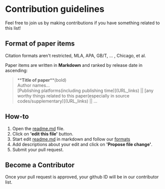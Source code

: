 # Contribution guidelines

Feel free to join us by making contributions if you have something related to this list!

## Format of paper items

Citation formats aren't restricted, MLA, APA, GB/T, ... , Chicago, et al.

Paper items are written in **Markdown** and ranked by release date in ascending:
>\*\***Title of paper**\*\*(bold)  
Author names...  
[Publishing platforms(including publishing time)]\(URL_links) || [any worthy things related to this paper(especially in source codes/supplementary)]\(URL_links) || ...  

## How-to

1. Open the [readme.md](https://github.com/Peldom/papers_for_protein_design_using_DL/blob/main/README.md) file.
2. Click on **'edit this file'** button.
3. Start edit [readme.md](https://github.com/Peldom/papers_for_protein_design_using_DL/blob/main/README.md) in markdown and follow our [formats](#format-of-paper-items)
4. Add descriptions about your edit and click on **'Propose file change'**.
5. Submit your pull request.

## Become a Contributor

Once your pull request is approved, your github ID will be in our contributor list.
